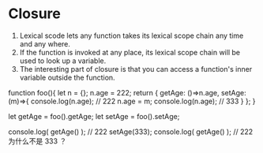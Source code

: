 # Closure
1. Lexical scode lets any function takes its lexical scope chain any time and
any where.
2. If the function is invoked at any place, its lexical scope chain will be used
to look up a variable.
3. The interesting part of closure is that you can access a function's inner
variable outside the function.


function foo(){
    let n = {};
    n.age = 222;
    return {
        getAge: ()=>n.age,
        setAge: (m)=>{
            console.log(n.age); // 222
            n.age = m;
            console.log(n.age); // 333
        }
    };
}

let getAge = foo().getAge;
let setAge = foo().setAge;

console.log( getAge() ); // 222
setAge(333);
console.log( getAge() ); // 222  为什么不是 333 ？
